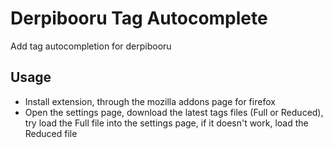 # Derpibooru Tag Autocomplete
Add tag autocompletion for derpibooru

## Usage
- Install extension, through the mozilla addons page for firefox
- Open the settings page, download the latest tags files (Full or Reduced), try load the Full file into the settings page, if it doesn't work, load the Reduced file

